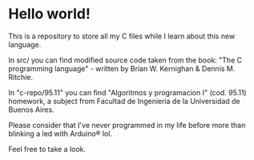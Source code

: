 # Hello world!

This is a repository to store all my C files while I learn about this new language.

In src/ you can find modified source code taken from the book:
"The C programming language" - written by Brian W. Kernighan & Dennis M. Ritchie.

In "c-repo/95.11" you can find "Algoritmos y programacion I" (cod. 95.11) homework,
a subject from Facultad de Ingenieria de la Universidad de Buenos Aires.  

Please consider that I've never programmed in my life before more than blinking
a led with Arduino® lol.

Feel free to take a look.

